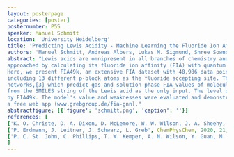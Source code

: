 ```yaml
---
layout: posterpage
categories: [poster]
posternumber: P55
speaker: Manuel Schmitt
location: 'University Heidelberg'
title: 'Predicting Lewis Acidity - Machine Learning the Fluoride Ion Affinity of p-Block-Atom-Based Molecules'
authors: 'Manuel Schmitt, Andreas Albers, Lukas M. Sigmund, Shree Sowndarya S. V., Philipp Erdmann, Robert S. Paton, Lutz Greb'
abstract: "Lewis acids are omnipresent in all branches of chemistry and the strength of a Lewis acid in its thermodynamic sense (global Lewis acidity) is often 
approached by calculating its fluoride ion affinity (FIA) with quantum chemistry.[1,2] 
Here, we present FIA49k, an extensive FIA dataset with 48,986 data points calculated at the RI-DSD-BLYP-D3(BJ)/def2-QZVPP//PBEh-3c level of theory, 
including 13 different p-block atoms as the fluoride accepting site. The FIA49k dataset was used to train FIA-GNN, two message-passing graph neural 
networks,[3] which predict gas and solution phase FIA values of molecules excluded from training with a mean absolute error of 14 kJ mol<sup>−1</sup> (r<sup>2</sup>=0.93) 
from the SMILES string of the Lewis acid as the only input. The level of accuracy is notable, given the wide energetic range of 750 kJ mol<sup>−1</sup> spanned 
by FIA49k. The model's value and weaknesses were evaluated and demonstrated with four case studies. FIA-GNN and the FIA49k dataset can be reached via 
a free web app (www.grebgroup.de/fia-gnn)."
abstractfigure: [{'figure': 'schmitt.png', 'caption': ''}]
references: [
['K. O. Christe, D. A. Dixon, D. McLemore, W. W. Wilson, J. A. Sheehy, J. A. Boatz', J. Fluorine Chem., 2000, 101, 151],
['P. Erdmann, J. Leitner, J. Schwarz, L. Greb', ChemPhysChem, 2020, 21, 987],
['P. C. St. John, C. Phillips, T. W. Kemper, A. N. Wilson, Y. Guan, M. F. Crowley, M. R. Nimlos, R. E. Larsen', J. Chem. Phys., 2019, 150, 234111]
]
---
```

